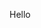Hello

<Table rows={[
    {
      columns: [
        {
          content: {
            type: "root",
            children: []
          }
        }
      ]
    }
  ]} />
